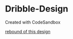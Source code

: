 # Dribble-Design
Created with CodeSandbox

[rebound of this design](https://codesandbox.io/s/github/shubambhasin/Dribble-Design)
